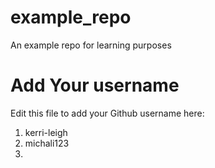# example_repo
An example repo for learning purposes
# Add Your username
Edit this file to add your Github username here:
1. kerri-leigh
2. michali123
3. 
